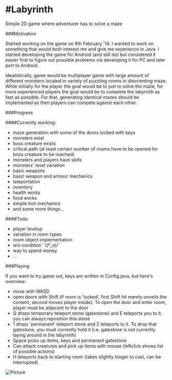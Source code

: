 #Labyrinth
=========

Simple 2D game where adventurer has to solve a maze

###Motivation

Started working on the game on 9th February '14. I wanted to work on something that would both interest me and give me experience in Java. I started developing the game for Android (and still do) but considered it easier first to figure out possible problems via developing it for PC and later port to Android.

Idealistically, game would be multiplayer game with large amount of different monsters located in variety of puzzling rooms in disorienting maze. While initially for the player the goal would be to just to solve the maze, for more experienced players the goal would be to complete the labyrinth as fast as possible. For that, generating identical mazes should be implemented as then players can compete against each other.

###Progress

####Currently working:
* maze generation with some of the doors locked with keys
* monsters exist
* boss creature exists
* critical path (at least certain number of rooms have to be opened for boss creature to be reached)
* monsters and players have skills
* monsters' level variation
* basic weapons
* basic weapon and armour mechanics
* teleportation
* inventory
* health works
* food works
* simple loot mechanics
* and some more things...

####Todo:
* player levelup
* variation in room types
* room object implementation
* win condition ¯\\(º_o)/¯
* way to spend money
* ...

###Playing

If you want to try game out, keys are written in Config.java, but here's overview:
* move with WASD
* open doors with Shift (if room is 'locked', first Shift hit merely unveils the content, second moves player inside). To open the door and enter room, player must be adjacent to the door
* Q drops temporary teleport stone (gatestone) and E teleports you to it. you can always reposition this stone
* 1 drops 'permanent' teleport stone and 2 teleports to it. To drop that gatestone, you must currently hold it (i.e. gatestone is not currently laying around in the labyrinth)
* Space picks up items, keys and permanent gatestone
* Can attack creatures and pick up items with mouse (leftclick shows list of possible actions)
* H teleports back to starting room (takes slightly longer to cast, can be interrupted)


![Picture](https://raw.github.com/henri5/Labyrinth/master/screenshot.png)
